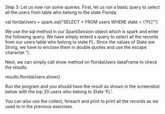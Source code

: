 
Step 3: Let us now run some queries. First, let us run a basic query to select all the users from table who belong to the state Florida.

val foridaUsers = spark.sql("SELECT * FROM users WHERE  state = \”FL\”")

We use the sql method in our SparkSession object which is spark and enter the following query. We have simply enterd a query to select all the records from our users table who belong to state FL. Since the values of State are String, we have to enclose them in double quotes and use the escape character ‘\’.

Next, we can simply call show method on floridaUsers dataFrame to check the results.

results.floridaUsers.show()



 

Run the program and you should have the result as shown in the screenshot below with the top 20 users who belong to State ‘FL’.

 

You can also use the collect, foreach and print to print all the records as we used to in the previous exercises.

